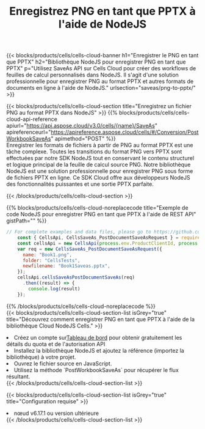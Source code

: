 ﻿---
title:  Enregistrez PNG en tant que PPTX à l'aide de NodeJS
description:  Utilisation du SDK Cloud Aspose.Cells pour NodeJS pour enregistrer le fichier au format PNG en tant que fichier au format PPTX.
kwords: Excel, Save PNG as PPTX, REST, NodeJS
howto: How to save PNG as PPTX using Aspose.Cells Cloud NodeJS library.
---
{{< blocks/products/cells/cells-cloud-banner h1="Enregistrer le PNG en tant que PPTX" h2="Bibliothèque NodeJS pour enregistrer PNG en tant que PPTX" p="Utilisez SaveAs API sur Cells Cloud pour créer des workflows de feuilles de calcul personnalisés dans NodeJS. Il s\'agit d\'une solution professionnelle pour enregistrer PNG au format PPTX et autres formats de documents en ligne à l\'aide de NodeJS." urlsection="saveas/png-to-pptx/" >}}

{{< blocks/products/cells/cells-cloud-section title="Enregistrez un fichier PNG au format PPTX dans NodeJS" >}}
{{% blocks/products/cells/cells-cloud-api-reference apiurl="https://api.aspose.cloud/v3.0/cells/{name}/SaveAs" apireferenceurl="https://apireference.aspose.cloud/cells/#/Conversion/PostWorkbookSaveAs" apimethod="POST" %}}
<br/>
Enregistrer les formats de fichiers à partir de PNG au format PPTX est une tâche complexe. Toutes les transitions du format PNG vers PPTX sont effectuées par notre SDK NodeJS tout en conservant le contenu structurel et logique principal de la feuille de calcul source PNG. Notre bibliothèque NodeJS est une solution professionnelle pour enregistrer PNG sous forme de fichiers PPTX en ligne. Ce SDK Cloud offre aux développeurs NodeJS des fonctionnalités puissantes et une sortie PPTX parfaite.

{{< /blocks/products/cells/cells-cloud-section >}}

{{% blocks/products/cells/cells-cloud-noreplacecode title="Exemple de code NodeJS pour enregistrer PNG en tant que PPTX à l\'aide de REST API" gistPath="" %}}
  
```js
// For complete examples and data files, please go to https://github.com/aspose-cells-cloud/aspose-cells-cloud-node/
    const { CellsApi, CellsSaveAs_PostDocumentSaveAsRequest } = require("asposecellscloud");
    const cellsApi = new CellsApi(process.env.ProductClientId, process.env.ProductClientSecret);
    var req = new CellsSaveAs_PostDocumentSaveAsRequest({
      name: "Book1.png",
      folder: "CellsTests",
      newfilename: "Book1Saveas.pptx",
    });
    cellsApi.cellsSaveAsPostDocumentSaveAs(req)
      .then((result) => {
        console.log(result)
    });
```
  
{{% /blocks/products/cells/cells-cloud-noreplacecode %}}
<br/>
{{< blocks/products/cells/cells-cloud-section-list isGrey="true" title="Découvrez comment enregistrer PNG en tant que PPTX à l\'aide de la bibliothèque Cloud NodeJS Cells." >}}
<li> Créez un compte sur<a href="https://dashboard.aspose.cloud/">Tableau de bord</a> pour obtenir gratuitement les détails du quota et de l'autorisation API</li>
<li>Installez la bibliothèque NodeJS et ajoutez la référence (importez la bibliothèque) à votre projet.</li>
<li>Ouvrez le fichier source en JavaScript.</li>
<li>Utilisez la méthode `PostWorkbookSaveAs` pour récupérer le flux résultant.</li>
{{< /blocks/products/cells/cells-cloud-section-list >}}

{{< blocks/products/cells/cells-cloud-section-list isGrey="true" title="Configuration requise" >}}
<li>nœud v6.17.1 ou version ultérieure</li>
{{< /blocks/products/cells/cells-cloud-section-list >}}
